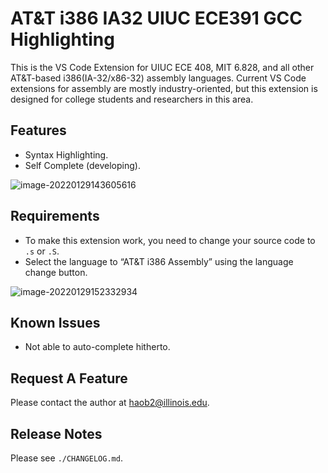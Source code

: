 # AT&T i386 IA32 UIUC ECE391 GCC Highlighting

This is the VS Code Extension for UIUC ECE 408, MIT 6.828, and all other AT&T-based i386(IA-32/x86-32) assembly languages. Current VS Code extensions for assembly are mostly industry-oriented, but this extension is designed for college students and researchers in this area.

## Features

-   Syntax Highlighting.
-   Self Complete (developing).

![image-20220129143605616](https://jacklovespictures.oss-cn-beijing.aliyuncs.com/2022-01-29-204040.png)

## Requirements

-   To make this extension work, you need to change your source code to `.s` or `.S`.
-   Select the language to “AT&T i386 Assembly” using the language change button.

![image-20220129152332934](https://jacklovespictures.oss-cn-beijing.aliyuncs.com/2022-01-29-212333.png)

## Known Issues

-   Not able to auto-complete hitherto.

## Request A Feature

Please contact the author at [haob2@illinois.edu](mailto:haob2@illinois.edu).

## Release Notes

Please see `./CHANGELOG.md`.
